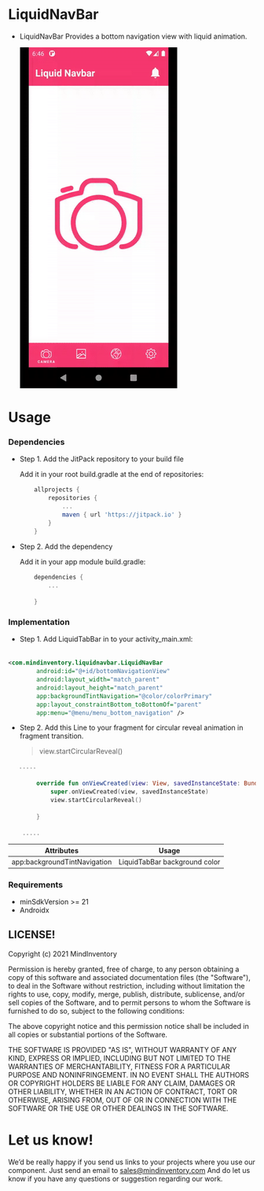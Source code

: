 # LiquidNavBar

* LiquidNavBar Provides a bottom navigation view with liquid animation.

  ![ezgif.com-gif-maker__3_](/media/LiquidNavbarGif.gif)

# Usage

### Dependencies

* Step 1. Add the JitPack repository to your build file

  Add it in your root build.gradle at the end of repositories:

    ```groovy
	    allprojects {
		    repositories {
			    ...
			    maven { url 'https://jitpack.io' }
		    }
	    }
    ``` 
* Step 2. Add the dependency
    
    Add it in your app module build.gradle:
    
    ```groovy
        dependencies {
            ...
            
        }
    ``` 

### Implementation

* Step 1. Add LiquidTabBar in to your activity_main.xml:

```xml

<com.mindinventory.liquidnavbar.LiquidNavBar 
        android:id="@+id/bottomNavigationView"
        android:layout_width="match_parent"
        android:layout_height="match_parent"
        app:backgroundTintNavigation="@color/colorPrimary"
        app:layout_constraintBottom_toBottomOf="parent"
        app:menu="@menu/menu_bottom_navigation" />
```
* Step 2. Add this Line to your fragment for circular reveal animation in fragment transition.

    > view.startCircularReveal()

```kotlin 
   .....

        override fun onViewCreated(view: View, savedInstanceState: Bundle?) {
            super.onViewCreated(view, savedInstanceState)
            view.startCircularReveal()

        }

    .....
 ```           

| Attributes | Usage |
| ------ | ------ |
| app:backgroundTintNavigation | LiquidTabBar background color |


### Requirements

* minSdkVersion >= 21
* Androidx

## LICENSE!
Copyright (c) 2021 MindInventory

Permission is hereby granted, free of charge, to any person obtaining a copy
of this software and associated documentation files (the "Software"), to deal
in the Software without restriction, including without limitation the rights
to use, copy, modify, merge, publish, distribute, sublicense, and/or sell
copies of the Software, and to permit persons to whom the Software is
furnished to do so, subject to the following conditions:

The above copyright notice and this permission notice shall be included in all
copies or substantial portions of the Software.

THE SOFTWARE IS PROVIDED "AS IS", WITHOUT WARRANTY OF ANY KIND, EXPRESS OR
IMPLIED, INCLUDING BUT NOT LIMITED TO THE WARRANTIES OF MERCHANTABILITY,
FITNESS FOR A PARTICULAR PURPOSE AND NONINFRINGEMENT. IN NO EVENT SHALL THE
AUTHORS OR COPYRIGHT HOLDERS BE LIABLE FOR ANY CLAIM, DAMAGES OR OTHER
LIABILITY, WHETHER IN AN ACTION OF CONTRACT, TORT OR OTHERWISE, ARISING FROM,
OUT OF OR IN CONNECTION WITH THE SOFTWARE OR THE USE OR OTHER DEALINGS IN THE
SOFTWARE.

# Let us know!
We’d be really happy if you send us links to your projects where you use our component. Just send an email to sales@mindinventory.com And do let us know if you have any questions or suggestion regarding our work.



